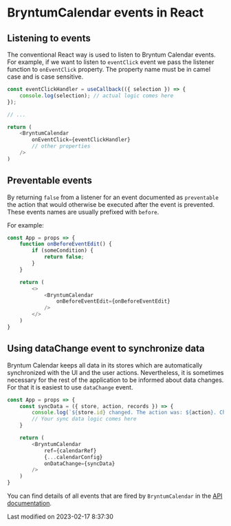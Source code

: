 # BryntumCalendar events in React

## Listening to events

The conventional React way is used to listen to Bryntum Calendar events. For example, if we want to listen
to `eventClick` event we pass the listener function to `onEventClick` property. The property name must be in camel 
case and is case sensitive.

```javascript
const eventClickHandler = useCallback(({ selection }) => {
    console.log(selection); // actual logic comes here
});

// ...

return (
    <BryntumCalendar
        onEventClick={eventClickHandler}
        // other properties
    />
)
```

## Preventable events

By returning `false` from a listener for an event documented as `preventable` the action that would otherwise be
executed after the event is prevented. These events names are usually prefixed with `before`.

For example:

```javascript
const App = props => {
    function onBeforeEventEdit() {
        if (someCondition) {
            return false;
        }
    }

    return (
        <>
            <BryntumCalendar
                onBeforeEventEdit={onBeforeEventEdit}
            />
        </>
    )
}
```

## Using dataChange event to synchronize data

Bryntum Calendar keeps all data in its stores which are automatically synchronized with the UI and the user actions.
Nevertheless, it is sometimes necessary for the rest of the application to be informed about data changes. For that
it is easiest to use `dataChange` event.

```javascript
const App = props => {
    const syncData = ({ store, action, records }) => {
        console.log(`${store.id} changed. The action was: ${action}. Changed records: `, records);
        // Your sync data logic comes here
    }

    return (
        <BryntumCalendar
            ref={calendarRef}
            {...calendarConfig}
            onDataChange={syncData}
        />
    )
}
```

You can find details of all events that are fired by `BryntumCalendar` in
the [API documentation](https://bryntum.com/products/calendar/docs/api/Calendar/view/Calendar#events).


<p class="last-modified">Last modified on 2023-02-17 8:37:30</p>